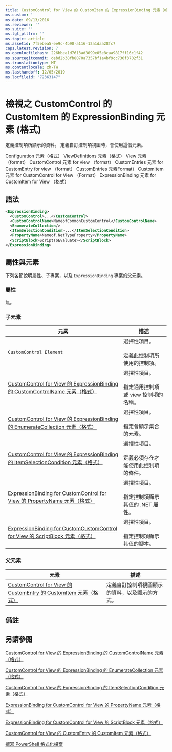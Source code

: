 ```yaml
---
title: CustomControl for View 的 CustomItem 的 ExpressionBinding 元素（格式） |Microsoft Docs
ms.custom: ''
ms.date: 09/13/2016
ms.reviewer: ''
ms.suite: ''
ms.tgt_pltfrm: ''
ms.topic: article
ms.assetid: 7f5ebea5-ee9c-4b90-a116-12a1daa28fc7
caps.latest.revision: 7
ms.openlocfilehash: 226bbea1d7613ad3099e05e8caa9817ff16c1f42
ms.sourcegitcommit: debd2b38fb8070a7357bf1a4bf9cc736f3702f31
ms.translationtype: MT
ms.contentlocale: zh-TW
ms.lasthandoff: 12/05/2019
ms.locfileid: "72363147"
---
```

# <a name="expressionbinding-element-for-customitem-for-customcontrol-for-view-format"></a>檢視之 CustomControl 的 CustomItem 的 ExpressionBinding 元素 (格式)

定義控制項所顯示的資料。 定義自訂控制項視圖時，會使用這個元素。

Configuration 元素（格式） ViewDefinitions 元素（格式） View 元素（format） CustomControl 元素 for view （format） CustomEntries 元素 for CustomEntry for view （format） CustomEntries 元素Format） CustomItem 元素 for CustomControl for View （Format） ExpressionBinding 元素 for CustomItem for View （格式）

## <a name="syntax"></a>語法

```xml
<ExpressionBinding>
  <CustomControl>...</CustomControl>
  <CustomControlName>NameofCommonCustomControl</CustomControlName>
  <EnumerateCollection/>
  <ItemSelectionCondition>...</ItemSelectionCondition>
  <PropertyName>Nameof.NetTypeProperty</PropertyName>
  <ScriptBlock>ScriptToEvaluate></ScriptBlock>
</ExpressionBinding>
```

## <a name="attributes-and-elements"></a>屬性與元素

下列各節說明屬性、子專案，以及 `ExpressionBinding` 專案的父元素。

### <a name="attributes"></a>屬性

無。

### <a name="child-elements"></a>子元素

|元素|描述|
|-------------|-----------------|
|`CustomControl Element`|選擇性項目。<br /><br /> 定義此控制項所使用的控制項。|
|[CustomControl for View 的 ExpressionBinding 的 CustomControlName 元素（格式）](./customcontrolname-element-for-expressionbinding-for-customcontrol-for-view-format.md)|選擇性項目。<br /><br /> 指定通用控制項或 view 控制項的名稱。|
|[CustomControl for View 的 ExpressionBinding 的 EnumerateCollection 元素（格式）](./enumeratecollection-element-for-expressionbinding-for-customcontrol-for-view-format.md)|選擇性項目。<br /><br /> 指定會顯示集合的元素。|
|[CustomControl for View 的 ExpressionBinding 的 ItemSelectionCondition 元素（格式）](./itemselectioncondition-element-for-expressionbinding-for-customcontrol-format.md)|選擇性項目。<br /><br /> 定義必須存在才能使用此控制項的條件。|
|[ExpressionBinding for CustomControl for View 的 PropertyName 元素（格式）](./propertyname-element-for-expressionbinding-for-customcontrol-for-view-format.md)|選擇性項目。<br /><br /> 指定控制項顯示其值的 .NET 屬性。|
|[ExpressionBinding for CustomCustomControl for View 的 ScriptBlock 元素（格式）](./scriptblock-element-for-expressionbinding-for-customcontrol-for-view-format.md)|選擇性項目。<br /><br /> 指定控制項顯示其值的腳本。|

### <a name="parent-elements"></a>父元素

|元素|描述|
|-------------|-----------------|
|[CustomControl for View 的 CustomEntry 的 CustomItem 元素（格式）](./customitem-element-for-customentry-for-customcontrol-for-view-format.md)|定義自訂控制項視圖顯示的資料，以及顯示的方式。|

## <a name="remarks"></a>備註

## <a name="see-also"></a>另請參閱

[CustomControl for View 的 ExpressionBinding 的 CustomControlName 元素（格式）](./customcontrolname-element-for-expressionbinding-for-customcontrol-for-view-format.md)

[CustomControl for View 的 ExpressionBinding 的 EnumerateCollection 元素（格式）](./enumeratecollection-element-for-expressionbinding-for-customcontrol-for-view-format.md)

[CustomControl for View 的 ExpressionBinding 的 ItemSelectionCondition 元素（格式）](./itemselectioncondition-element-for-expressionbinding-for-customcontrol-format.md)

[ExpressionBinding for CustomControl for View 的 PropertyName 元素（格式）](./propertyname-element-for-expressionbinding-for-customcontrol-for-view-format.md)

[ExpressionBinding for CustomControl for View 的 ScriptBlock 元素（格式）](./scriptblock-element-for-expressionbinding-for-customcontrol-for-view-format.md)

[CustomControl for View 的 CustomEntry 的 CustomItem 元素（格式）](./customitem-element-for-customentry-for-customcontrol-for-view-format.md)

[撰寫 PowerShell 格式化檔案](./writing-a-powershell-formatting-file.md)
